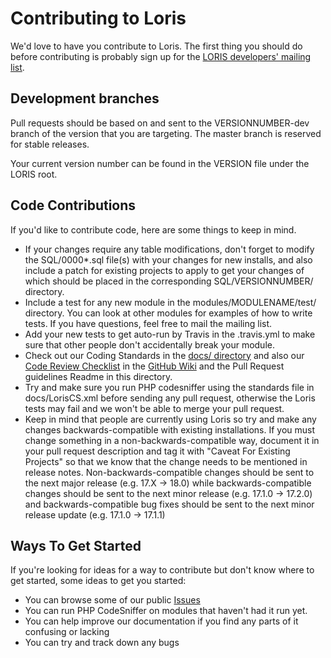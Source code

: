 # Contributing to Loris

We'd love to have you contribute to Loris. The first thing you should do
before contributing is probably sign up for the [LORIS developers' mailing list](http://www.bic.mni.mcgill.ca/mailman/listinfo/loris-dev).

## Development branches

Pull requests should be based on and sent to the VERSIONNUMBER-dev branch of the version that you are targeting. The master branch is reserved for stable releases.

Your current version number can be found in the VERSION file under the LORIS root.

## Code Contributions

If you'd like to contribute code, here are some things to keep in mind.

* If your changes require any table modifications, don't forget to modify the
  SQL/0000*.sql file(s) with your changes for new installs, and also
  include a patch for existing projects to apply to get your changes of which
  should be placed in the corresponding SQL/VERSIONNUMBER/ directory.
* Include a test for any new module in the modules/MODULENAME/test/
  directory. You can look at other modules for examples of how to write tests.
  If you have questions, feel free to mail the mailing list.
* Add your new tests to get auto-run by Travis in the .travis.yml to make sure that
  other people don't accidentally break your module.
* Check out our Coding Standards in the [docs/ directory](https://github.com/aces/Loris/tree/master/docs) and also our [Code Review Checklist](https://github.com/aces/Loris/wiki/Code-Review-Checklist) in the [GitHub Wiki](https://github.com/aces/Loris/wiki) and the Pull Request guidelines Readme in this directory. 
* Try and make sure you run PHP codesniffer using the standards file in
  docs/LorisCS.xml before sending any pull request, otherwise the Loris tests may
  fail and we won't be able to merge your pull request.
* Keep in mind that people are currently using Loris so try and make any changes
  backwards-compatible with existing installations. If you must change something
  in a non-backwards-compatible way, document it in your pull request description and
  tag it with "Caveat For Existing Projects" so that we know that the change needs
  to be mentioned in release notes. Non-backwards-compatible changes should be sent
  to the next major release (e.g. 17.X -> 18.0) while backwards-compatible changes should
  be sent to the next minor release (e.g. 17.1.0 -> 17.2.0) and backwards-compatible bug
  fixes should be sent to the next minor release update (e.g. 17.1.0 -> 17.1.1)

## Ways To Get Started

If you're looking for ideas for a way to contribute but don't know where to get
started, some ideas to get you started:

* You can browse some of our public [Issues](https://github.com/aces/Loris/issues)
* You can run PHP CodeSniffer on modules that haven't had it run yet.
* You can help improve our documentation if you find any parts of it confusing or
  lacking
* You can try and track down any bugs
